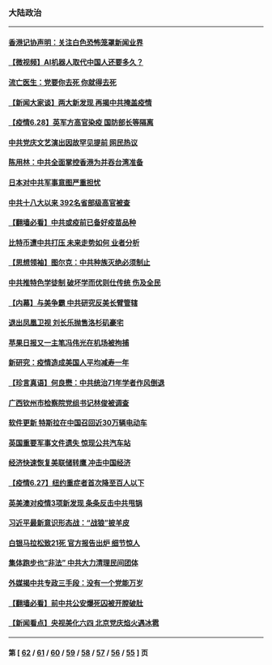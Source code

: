 ### 大陆政治
---
#### [香港记协声明：关注白色恐怖笼罩新闻业界](../../pages/ncid277/n13053610.md) 
#### [【微视频】AI机器人取代中国人还要多久？](../../pages/ncid277/n13053369.md) 
#### [流亡医生：党要你去死 你就得去死](../../pages/ncid277/n13052835.md) 
#### [【新闻大家谈】两大新发现 再揭中共掩盖疫情](../../pages/ncid277/n13053244.md) 
#### [【疫情6.28】英军方高官染疫 国防部长等隔离](../../pages/ncid277/n13052662.md) 
#### [中共党庆文艺演出因故罕见提前 网民热议](../../pages/ncid277/n13052398.md) 
#### [陈用林：中共全面掌控香港为并吞台湾准备](../../pages/ncid277/n13052566.md) 
#### [日本对中共军事意图严重担忧](../../pages/ncid277/n13052270.md) 
#### [中共十八大以来 392名省部级高官被查](../../pages/ncid277/n13052397.md) 
#### [【翻墙必看】中共或疫前已备好疫苗品种](../../pages/ncid277/n13051966.md) 
#### [比特币遭中共打压 未来走势如何 业者分析](../../pages/ncid277/n13051777.md) 
#### [【思想领袖】图尔克：中共种族灭绝必须制止](../../pages/ncid277/n13015910.md) 
#### [中共推特色学徒制 破坏学而优则仕传统 伤及全民](../../pages/ncid277/n13051217.md) 
#### [【内幕】与美争霸 中共研究反美长臂管辖](../../pages/ncid277/n13024693.md) 
#### [退出凤凰卫视 刘长乐抛售洛杉矶豪宅](../../pages/ncid277/n13051290.md) 
#### [苹果日报又一主笔冯伟光在机场被拘捕](../../pages/ncid277/n13051282.md) 
#### [新研究：疫情造成美国人平均减寿一年](../../pages/ncid277/n13051240.md) 
#### [【珍言真语】何良懋：中共统治71年学者作风倒退](../../pages/ncid277/n13051043.md) 
#### [广西钦州市检察院党组书记林俊被调查](../../pages/ncid277/n13050881.md) 
#### [软件更新 特斯拉在中国召回近30万辆电动车](../../pages/ncid277/n13051159.md) 
#### [英国重要军事文件遗失 惊现公共汽车站](../../pages/ncid277/n13050840.md) 
#### [经济快速恢复美联储转鹰 冲击中国经济](../../pages/ncid277/n13051022.md) 
#### [【疫情6.27】纽约重症者首次降至百人以下](../../pages/ncid277/n13050578.md) 
#### [英美澳对疫情3项新发现 条条反击中共甩锅](../../pages/ncid277/n13050646.md) 
#### [习近平最新意识形态战：“战狼”披羊皮](../../pages/ncid277/n13046173.md) 
#### [白银马拉松致21死 官方报告出炉 细节惊人](../../pages/ncid277/n13050237.md) 
#### [集体跑步也“非法” 中共大力清理民间团体](../../pages/ncid277/n13050009.md) 
#### [外媒揭中共专政三手段：没有一个党能万岁](../../pages/ncid277/n13049352.md) 
#### [【翻墙必看】前中共公安爆死囚被开膛破肚](../../pages/ncid277/n13050189.md) 
#### [【新闻看点】央视美化六四 北京党庆焰火遇冰雹](../../pages/ncid277/n13048310.md) 

---
#### 第 [ [62](./62.md) / [61](./61.md) / [60](./60.md) / [59](./59.md) / [58](./58.md) / [57](./57.md) / [56](./56.md) / [55](./55.md) ] 页
